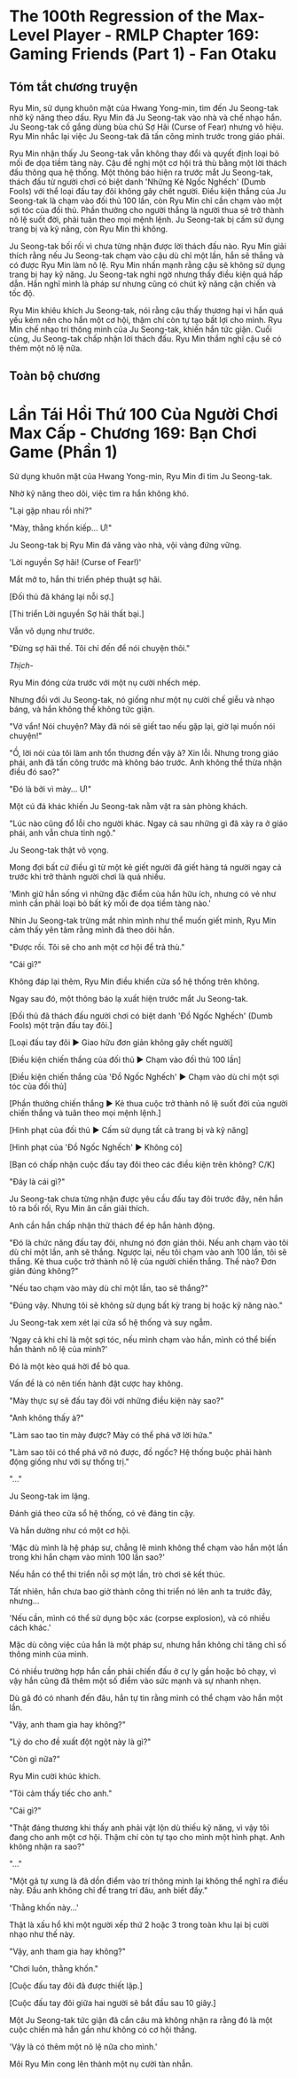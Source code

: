 # The 100th Regression of the Max-Level Player - RMLP Chapter 169: Gaming Friends (Part 1) - Fan Otaku

## Tóm tắt chương truyện

Ryu Min, sử dụng khuôn mặt của Hwang Yong-min, tìm đến Ju Seong-tak nhờ kỹ năng theo dấu. Ryu Min đá Ju Seong-tak vào nhà và chế nhạo hắn. Ju Seong-tak cố gắng dùng bùa chú Sợ Hãi (Curse of Fear) nhưng vô hiệu. Ryu Min nhắc lại việc Ju Seong-tak đã tấn công mình trước trong giáo phái.

Ryu Min nhận thấy Ju Seong-tak vẫn không thay đổi và quyết định loại bỏ mối đe dọa tiềm tàng này. Cậu đề nghị một cơ hội trả thù bằng một lời thách đấu thông qua hệ thống. Một thông báo hiện ra trước mắt Ju Seong-tak, thách đấu từ người chơi có biệt danh 'Những Kẻ Ngốc Nghếch' (Dumb Fools) với thể loại đấu tay đôi không gây chết người. Điều kiện thắng của Ju Seong-tak là chạm vào đối thủ 100 lần, còn Ryu Min chỉ cần chạm vào một sợi tóc của đối thủ. Phần thưởng cho người thắng là người thua sẽ trở thành nô lệ suốt đời, phải tuân theo mọi mệnh lệnh. Ju Seong-tak bị cấm sử dụng trang bị và kỹ năng, còn Ryu Min thì không.

Ju Seong-tak bối rối vì chưa từng nhận được lời thách đấu nào. Ryu Min giải thích rằng nếu Ju Seong-tak chạm vào cậu dù chỉ một lần, hắn sẽ thắng và có được Ryu Min làm nô lệ. Ryu Min nhấn mạnh rằng cậu sẽ không sử dụng trang bị hay kỹ năng. Ju Seong-tak nghi ngờ nhưng thấy điều kiện quá hấp dẫn. Hắn nghĩ mình là pháp sư nhưng cũng có chút kỹ năng cận chiến và tốc độ.

Ryu Min khiêu khích Ju Seong-tak, nói rằng cậu thấy thương hại vì hắn quá yếu kém nên cho hắn một cơ hội, thậm chí còn tự tạo bất lợi cho mình. Ryu Min chế nhạo trí thông minh của Ju Seong-tak, khiến hắn tức giận. Cuối cùng, Ju Seong-tak chấp nhận lời thách đấu. Ryu Min thầm nghĩ cậu sẽ có thêm một nô lệ nữa.

## Toàn bộ chương

# Lần Tái Hồi Thứ 100 Của Người Chơi Max Cấp - Chương 169: Bạn Chơi Game (Phần 1)

Sử dụng khuôn mặt của Hwang Yong-min, Ryu Min đi tìm Ju Seong-tak.

Nhờ kỹ năng theo dõi, việc tìm ra hắn không khó.

"Lại gặp nhau rồi nhỉ?"

"Mày, thằng khốn kiếp... Ư!"

Ju Seong-tak bị Ryu Min đá văng vào nhà, vội vàng đứng vững.

'Lời nguyền Sợ hãi! (Curse of Fear!)'

Mắt mở to, hắn thi triển phép thuật sợ hãi.

[Đối thủ đã kháng lại nỗi sợ.]

[Thi triển Lời nguyền Sợ hãi thất bại.]

Vẫn vô dụng như trước.

"Đừng sợ hãi thế. Tôi chỉ đến để nói chuyện thôi."

*Thịch-*

Ryu Min đóng cửa trước với một nụ cười nhếch mép.

Nhưng đối với Ju Seong-tak, nó giống như một nụ cười chế giễu và nhạo báng, và hắn không thể không tức giận.

"Vớ vẩn! Nói chuyện? Mày đã nói sẽ giết tao nếu gặp lại, giờ lại muốn nói chuyện!"

"Ồ, lời nói của tôi làm anh tổn thương đến vậy à? Xin lỗi. Nhưng trong giáo phái, anh đã tấn công trước mà không báo trước. Anh không thể thừa nhận điều đó sao?"

"Đó là bởi vì mày... Ư!"

Một cú đá khác khiến Ju Seong-tak nằm vật ra sàn phòng khách.

"Lúc nào cũng đổ lỗi cho người khác. Ngay cả sau những gì đã xảy ra ở giáo phái, anh vẫn chưa tỉnh ngộ."

Ju Seong-tak thật vô vọng.

Mong đợi bất cứ điều gì từ một kẻ giết người đã giết hàng tá người ngay cả trước khi trở thành người chơi là quá nhiều.

'Mình giữ hắn sống vì những đặc điểm của hắn hữu ích, nhưng có vẻ như mình cần phải loại bỏ bất kỳ mối đe dọa tiềm tàng nào.'

Nhìn Ju Seong-tak trừng mắt nhìn mình như thể muốn giết mình, Ryu Min cảm thấy yên tâm rằng mình đã theo dõi hắn.

"Được rồi. Tôi sẽ cho anh một cơ hội để trả thù."

"Cái gì?"

Không đáp lại thêm, Ryu Min điều khiển cửa sổ hệ thống trên không.

Ngay sau đó, một thông báo lạ xuất hiện trước mắt Ju Seong-tak.

[Đối thủ đã thách đấu người chơi có biệt danh 'Đồ Ngốc Nghếch' (Dumb Fools) một trận đấu tay đôi.]

[Loại đấu tay đôi ▶ Giao hữu đơn giản không gây chết người]

[Điều kiện chiến thắng của đối thủ ▶ Chạm vào đối thủ 100 lần]

[Điều kiện chiến thắng của 'Đồ Ngốc Nghếch' ▶ Chạm vào dù chỉ một sợi tóc của đối thủ]

[Phần thưởng chiến thắng ▶ Kẻ thua cuộc trở thành nô lệ suốt đời của người chiến thắng và tuân theo mọi mệnh lệnh.]

[Hình phạt của đối thủ ▶ Cấm sử dụng tất cả trang bị và kỹ năng]

[Hình phạt của 'Đồ Ngốc Nghếch' ▶ Không có]

[Bạn có chấp nhận cuộc đấu tay đôi theo các điều kiện trên không? C/K]

"Đây là cái gì?"

Ju Seong-tak chưa từng nhận được yêu cầu đấu tay đôi trước đây, nên hắn tỏ ra bối rối, Ryu Min ân cần giải thích.

Anh cần hắn chấp nhận thử thách để ép hắn hành động.

"Đó là chức năng đấu tay đôi, nhưng nó đơn giản thôi. Nếu anh chạm vào tôi dù chỉ một lần, anh sẽ thắng. Ngược lại, nếu tôi chạm vào anh 100 lần, tôi sẽ thắng. Kẻ thua cuộc trở thành nô lệ của người chiến thắng. Thế nào? Đơn giản đúng không?"

"Nếu tao chạm vào mày dù chỉ một lần, tao sẽ thắng?"

"Đúng vậy. Nhưng tôi sẽ không sử dụng bất kỳ trang bị hoặc kỹ năng nào."

Ju Seong-tak xem xét lại cửa sổ hệ thống và suy ngẫm.

'Ngay cả khi chỉ là một sợi tóc, nếu mình chạm vào hắn, mình có thể biến hắn thành nô lệ của mình?'

Đó là một kèo quá hời để bỏ qua.

Vấn đề là có nên tiến hành đặt cược hay không.

"Mày thực sự sẽ đấu tay đôi với những điều kiện này sao?"

"Anh không thấy à?"

"Làm sao tao tin mày được? Mày có thể phá vỡ lời hứa."

"Làm sao tôi có thể phá vỡ nó được, đồ ngốc? Hệ thống buộc phải hành động giống như với sự thống trị."

"..."

Ju Seong-tak im lặng.

Đánh giá theo cửa sổ hệ thống, có vẻ đáng tin cậy.

Và hắn dường như có một cơ hội.

'Mặc dù mình là hệ pháp sư, chẳng lẽ mình không thể chạm vào hắn một lần trong khi hắn chạm vào mình 100 lần sao?'

Nếu hắn có thể thi triển nỗi sợ một lần, trò chơi sẽ kết thúc.

Tất nhiên, hắn chưa bao giờ thành công thi triển nó lên anh ta trước đây, nhưng...

'Nếu cần, mình có thể sử dụng bộc xác (corpse explosion), và có nhiều cách khác.'

Mặc dù công việc của hắn là một pháp sư, nhưng hắn không chỉ tăng chỉ số thông minh của mình.

Có nhiều trường hợp hắn cần phải chiến đấu ở cự ly gần hoặc bỏ chạy, vì vậy hắn cũng đã thêm một số điểm vào sức mạnh và sự nhanh nhẹn.

Dù gã đó có nhanh đến đâu, hắn tự tin rằng mình có thể chạm vào hắn một lần.

"Vậy, anh tham gia hay không?"

"Lý do cho đề xuất đột ngột này là gì?"

"Còn gì nữa?"

Ryu Min cười khúc khích.

"Tôi cảm thấy tiếc cho anh."

"Cái gì?"

"Thật đáng thương khi thấy anh phải vật lộn dù thiếu kỹ năng, vì vậy tôi đang cho anh một cơ hội. Thậm chí còn tự tạo cho mình một hình phạt. Anh không nhận ra sao?"

"..."

"Một gã tự xưng là đã dồn điểm vào trí thông minh lại không thể nghĩ ra điều này. Đầu anh không chỉ để trang trí đâu, anh biết đấy."

'Thằng khốn này...'

Thật là xấu hổ khi một người xếp thứ 2 hoặc 3 trong toàn khu lại bị cười nhạo như thế này.

"Vậy, anh tham gia hay không?"

"Chơi luôn, thằng khốn."

[Cuộc đấu tay đôi đã được thiết lập.]

[Cuộc đấu tay đôi giữa hai người sẽ bắt đầu sau 10 giây.]

Một Ju Seong-tak tức giận đã cắn câu mà không nhận ra rằng đó là một cuộc chiến mà hắn gần như không có cơ hội thắng.

'Vậy là có thêm một nô lệ nữa cho mình.'

Môi Ryu Min cong lên thành một nụ cười tàn nhẫn.